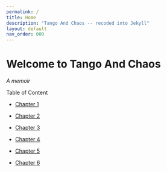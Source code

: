 ```yaml
---
permalink: /
title: Home
description: "Tango And Chaos -- recoded into Jekyll"
layout: default
nav_order: 000
---
```


# Welcome to Tango And Chaos
_A memoir_

Table of Content

- [Chapter 1](01/01_index)

- [Chapter 2](02/01_secrets)

- [Chapter 3](03/01_search)

- [Chapter 4](04/01_music)

- [Chapter 5](05/01_video)

- [Chapter 6](06/01_school)
